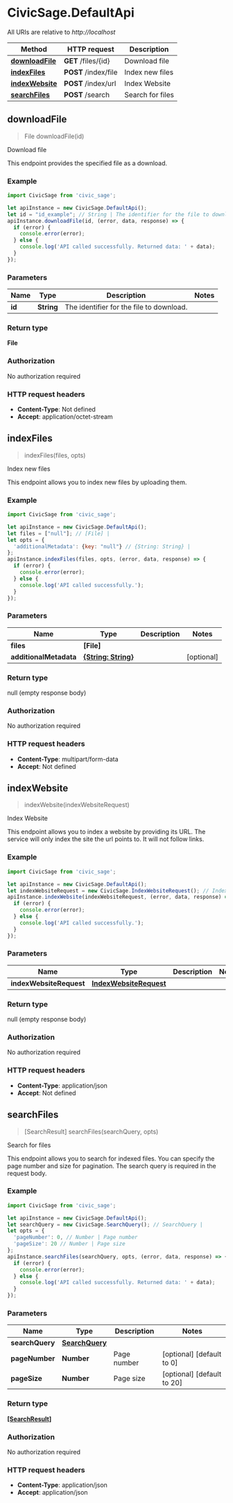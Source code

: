 # CivicSage.DefaultApi

All URIs are relative to *http://localhost*

Method | HTTP request | Description
------------- | ------------- | -------------
[**downloadFile**](DefaultApi.md#downloadFile) | **GET** /files/{id} | Download file
[**indexFiles**](DefaultApi.md#indexFiles) | **POST** /index/file | Index new files
[**indexWebsite**](DefaultApi.md#indexWebsite) | **POST** /index/url | Index Website
[**searchFiles**](DefaultApi.md#searchFiles) | **POST** /search | Search for files



## downloadFile

> File downloadFile(id)

Download file

This endpoint provides the specified file as a download. 

### Example

```javascript
import CivicSage from 'civic_sage';

let apiInstance = new CivicSage.DefaultApi();
let id = "id_example"; // String | The identifier for the file to download. 
apiInstance.downloadFile(id, (error, data, response) => {
  if (error) {
    console.error(error);
  } else {
    console.log('API called successfully. Returned data: ' + data);
  }
});
```

### Parameters


Name | Type | Description  | Notes
------------- | ------------- | ------------- | -------------
 **id** | **String**| The identifier for the file to download.  | 

### Return type

**File**

### Authorization

No authorization required

### HTTP request headers

- **Content-Type**: Not defined
- **Accept**: application/octet-stream


## indexFiles

> indexFiles(files, opts)

Index new files

This endpoint allows you to index new files by uploading them. 

### Example

```javascript
import CivicSage from 'civic_sage';

let apiInstance = new CivicSage.DefaultApi();
let files = ["null"]; // [File] | 
let opts = {
  'additionalMetadata': {key: "null"} // {String: String} | 
};
apiInstance.indexFiles(files, opts, (error, data, response) => {
  if (error) {
    console.error(error);
  } else {
    console.log('API called successfully.');
  }
});
```

### Parameters


Name | Type | Description  | Notes
------------- | ------------- | ------------- | -------------
 **files** | **[File]**|  | 
 **additionalMetadata** | [**{String: String}**](Object.md)|  | [optional] 

### Return type

null (empty response body)

### Authorization

No authorization required

### HTTP request headers

- **Content-Type**: multipart/form-data
- **Accept**: Not defined


## indexWebsite

> indexWebsite(indexWebsiteRequest)

Index Website

This endpoint allows you to index a website by providing its URL. The service will only index the site the url points to. It will not follow links. 

### Example

```javascript
import CivicSage from 'civic_sage';

let apiInstance = new CivicSage.DefaultApi();
let indexWebsiteRequest = new CivicSage.IndexWebsiteRequest(); // IndexWebsiteRequest | 
apiInstance.indexWebsite(indexWebsiteRequest, (error, data, response) => {
  if (error) {
    console.error(error);
  } else {
    console.log('API called successfully.');
  }
});
```

### Parameters


Name | Type | Description  | Notes
------------- | ------------- | ------------- | -------------
 **indexWebsiteRequest** | [**IndexWebsiteRequest**](IndexWebsiteRequest.md)|  | 

### Return type

null (empty response body)

### Authorization

No authorization required

### HTTP request headers

- **Content-Type**: application/json
- **Accept**: Not defined


## searchFiles

> [SearchResult] searchFiles(searchQuery, opts)

Search for files

This endpoint allows you to search for indexed files. You can specify the page number and size for pagination. The search query is required in the request body. 

### Example

```javascript
import CivicSage from 'civic_sage';

let apiInstance = new CivicSage.DefaultApi();
let searchQuery = new CivicSage.SearchQuery(); // SearchQuery | 
let opts = {
  'pageNumber': 0, // Number | Page number
  'pageSize': 20 // Number | Page size
};
apiInstance.searchFiles(searchQuery, opts, (error, data, response) => {
  if (error) {
    console.error(error);
  } else {
    console.log('API called successfully. Returned data: ' + data);
  }
});
```

### Parameters


Name | Type | Description  | Notes
------------- | ------------- | ------------- | -------------
 **searchQuery** | [**SearchQuery**](SearchQuery.md)|  | 
 **pageNumber** | **Number**| Page number | [optional] [default to 0]
 **pageSize** | **Number**| Page size | [optional] [default to 20]

### Return type

[**[SearchResult]**](SearchResult.md)

### Authorization

No authorization required

### HTTP request headers

- **Content-Type**: application/json
- **Accept**: application/json

